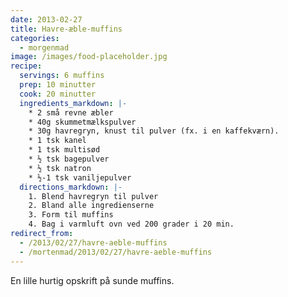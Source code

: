 ```yaml
---
date: 2013-02-27
title: Havre-æble-muffins
categories:
  - morgenmad
image: /images/food-placeholder.jpg
recipe:
  servings: 6 muffins
  prep: 10 minutter
  cook: 20 minutter
  ingredients_markdown: |-
    * 2 små revne æbler
    * 40g skummetmælkspulver
    * 30g havregryn, knust til pulver (fx. i en kaffekværn).
    * 1 tsk kanel
    * 1 tsk multisød
    * ½ tsk bagepulver
    * ½ tsk natron
    * ½-1 tsk vaniljepulver
  directions_markdown: |-
    1. Blend havregryn til pulver
    2. Bland alle ingredienserne
    3. Form til muffins
    4. Bag i varmluft ovn ved 200 grader i 20 min.
redirect_from:
  - /2013/02/27/havre-aeble-muffins
  - /mortenmad/2013/02/27/havre-aeble-muffins
---
```


En lille hurtig opskrift på sunde muffins.
